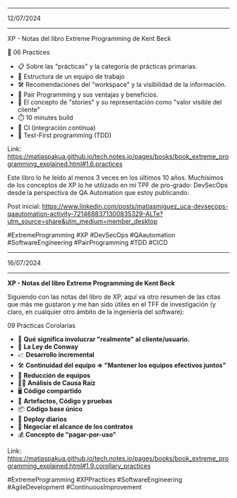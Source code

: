 ***
12/07/2024
***

XP - Notas del libro Extreme Programming de Kent Beck

📘 06 Practices

- 📋 Sobre las "prácticas" y la categoría de prácticas primarias.
- 👥 Estructura de un equipo de trabajo
- 🛠️ Recomendaciones del "workspace" y la visibilidad de la información.
- 🤝 Pair Programming y sus ventajas y beneficios.
- 📖 El concepto de "stories" y su representación como "valor visible del cliente"
- ⏱️ 10 minutes build
- 🔄 CI (integración continua)
- 🧪 Test-First programming (TDD)

Link: https://matiaspakua.github.io/tech.notes.io/pages/books/book_extreme_programming_explained.html#1.6.practices

Este libro lo he leído al menos 3 veces en los últimos 10 años. Muchísimos de los conceptos de XP lo he utilizado en mi TPF de pro-grado: DevSecOps desde la perspectiva de QA Automation que estoy publicando:

Post inicial: https://www.linkedin.com/posts/matiasmiguez_uca-devsecops-qaautomation-activity-7214688371300835329-ALTe?utm_source=share&utm_medium=member_desktop

#ExtremeProgramming 
#XP 
#DevSecOps 
#QAautomation 
#SoftwareEngineering 
#PairProgramming 
#TDD 
#CICD


***
16/07/2024
***

**XP - Notas del libro Extreme Programming de Kent Beck**

Siguiendo con las notas del libro de XP, aquí va otro resumen de las citas que más me gustaron y me han sido útiles en el TFF de investigación (y claro, en cualquier otro ámbito de la ingeniería del software):

09 Prácticas Corolarias

- 👥 **Qué significa involucrar "realmente" al cliente/usuario.**
- 📜 **La Ley de Conway**
- 📈 **Desarrollo incremental**
- 🛠️ **Continuidad del equipo => "Mantener los equipos efectivos juntos"**
- 🔄 **Reducción de equipos**
- 🕵️‍♂️ **Análisis de Causa Raíz**
- 🖥️ **Código compartido**
- 📂 **Artefactos, Código y pruebas**
- 📦 **Código base único**
- 🚀 **Deploy diarios**
- 🤝 **Negociar el alcance de los contratos**
- 💰 **Concepto de "pagar-por-uso"**

Link: https://matiaspakua.github.io/tech.notes.io/pages/books/book_extreme_programming_explained.html#1.9.corollary_practices


#ExtremeProgramming
#XPPractices
#SoftwareEngineering
#AgileDevelopment
#ContinuousImprovement